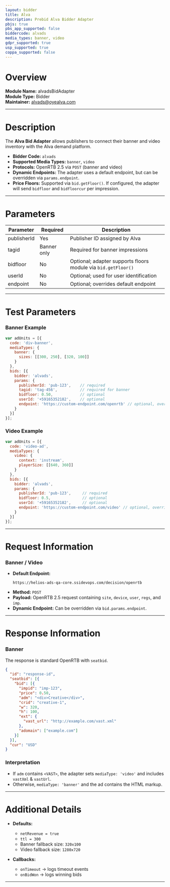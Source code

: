 ```yaml
---
layout: bidder
title: Alva
description: Prebid Alva Bidder Adapter
pbjs: true
pbs_app_supported: false
biddercode: alvads
media_types: banner, video
gdpr_supported: true
usp_supported: true
coppa_supported: false
---
```


# Overview

**Module Name:** alvadsBidAdapter  
**Module Type:** Bidder  
**Maintainer:** [alvads@oyealva.com](mailto:alvads@oyealva.com)

---

# Description

The **Alva Bid Adapter** allows publishers to connect their banner and video inventory with the Alva demand platform.

- **Bidder Code:** `alvads`
- **Supported Media Types:** `banner`, `video`
- **Protocols:** OpenRTB 2.5 via `POST` (banner and video)
- **Dynamic Endpoints:** The adapter uses a default endpoint, but can be overridden via `params.endpoint`.
- **Price Floors:** Supported via `bid.getFloor()`. If configured, the adapter will send `bidfloor` and `bidfloorcur` per impression.

---
# Parameters

| Parameter   | Required         | Description |
|------------ |---------------- |------------ |
| publisherId | Yes             | Publisher ID assigned by Alva |
| tagid       | Banner only      | Required for banner impressions |
| bidfloor    | No              | Optional; adapter supports floors module via `bid.getFloor()` |
| userId      | No              | Optional; used for user identification |
| endpoint    | No              | Optional; overrides default endpoint |

---

# Test Parameters

### Banner Example

```javascript
var adUnits = [{
  code: 'div-banner',
  mediaTypes: {
    banner: {
      sizes: [[300, 250], [320, 100]]
    }
  },
  bids: [{
    bidder: 'alvads',
    params: {
      publisherId: 'pub-123',    // required
      tagid: 'tag-456',          // required for banner
      bidfloor: 0.50,            // optional
      userId: '+59165352182',    // optional
      endpoint: 'https://custom-endpoint.com/openrtb' // optional, overrides default
    }
  }]
}];
```

### Video Example

```javascript
var adUnits = [{
  code: 'video-ad',
  mediaTypes: {
    video: {
      context: 'instream',
      playerSize: [[640, 360]]
    }
  },
  bids: [{
    bidder: 'alvads',
    params: {
      publisherId: 'pub-123',     // required
      bidfloor: 0.5,              // optional
      userId: '+59165352182',     // optional
      endpoint: 'https://custom-endpoint.com/video' // optional, overrides default
    }
  }]
}];
```

---

# Request Information

### Banner / Video
- **Default Endpoint:**
  ```
  https://helios-ads-qa-core.ssidevops.com/decision/openrtb
  ```
- **Method:** `POST`
- **Payload:** OpenRTB 2.5 request containing `site`, `device`, `user`, `regs`, and `imp`.
- **Dynamic Endpoint:** Can be overridden via `bid.params.endpoint`.

---

# Response Information

### Banner
The response is standard OpenRTB with `seatbid`.

```json
{
  "id": "response-id",
  "seatbid": [{
    "bid": [{
      "impid": "imp-123",
      "price": 0.50,
      "adm": "<div>Creative</div>",
      "crid": "creative-1",
      "w": 320,
      "h": 100,
      "ext": {
        "vast_url": "http://example.com/vast.xml"
      },
      "adomain": ["example.com"]
    }]
  }],
  "cur": "USD"
}
```

### Interpretation
- If `adm` contains `<VAST>`, the adapter sets `mediaType: 'video'` and includes `vastXml` & `vastUrl`.
- Otherwise, `mediaType: 'banner'` and the ad contains the HTML markup.

---

# Additional Details

- **Defaults:**
    - `netRevenue = true`
    - `ttl = 300`
    - Banner fallback size: `320x100`
    - Video fallback size: `1280x720`

- **Callbacks:**
    - `onTimeout` → logs timeout events
    - `onBidWon` → logs winning bids

---
